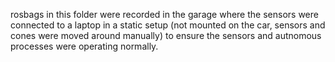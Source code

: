 rosbags in this folder were recorded in the garage where the sensors were connected to a laptop in a static setup (not mounted on the car, sensors and cones were moved around manually) to ensure the sensors and autnomous processes were operating normally.

